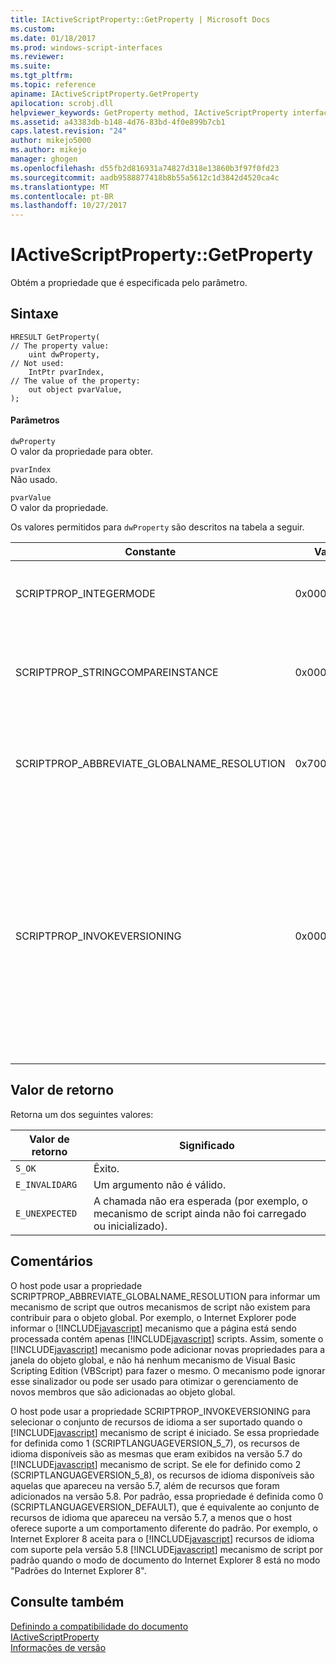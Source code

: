 ```yaml
---
title: IActiveScriptProperty::GetProperty | Microsoft Docs
ms.custom: 
ms.date: 01/18/2017
ms.prod: windows-script-interfaces
ms.reviewer: 
ms.suite: 
ms.tgt_pltfrm: 
ms.topic: reference
apiname: IActiveScriptProperty.GetProperty
apilocation: scrobj.dll
helpviewer_keywords: GetProperty method, IActiveScriptProperty interface
ms.assetid: a43383db-b148-4d76-83bd-4f0e899b7cb1
caps.latest.revision: "24"
author: mikejo5000
ms.author: mikejo
manager: ghogen
ms.openlocfilehash: d55fb2d816931a74827d318e13860b3f97f0fd23
ms.sourcegitcommit: aadb9588877418b8b55a5612c1d3842d4520ca4c
ms.translationtype: MT
ms.contentlocale: pt-BR
ms.lasthandoff: 10/27/2017
---
```

# <a name="iactivescriptpropertygetproperty"></a>IActiveScriptProperty::GetProperty
Obtém a propriedade que é especificada pelo parâmetro.  
  
## <a name="syntax"></a>Sintaxe  
  
```  
HRESULT GetProperty(  
// The property value:  
    uint dwProperty,    
// Not used:  
    IntPtr pvarIndex,    
// The value of the property:   
    out object pvarValue,    
);  
```  
  
#### <a name="parameters"></a>Parâmetros  
 `dwProperty`  
 O valor da propriedade para obter.  
  
 `pvarIndex`  
 Não usado.  
  
 `pvarValue`  
 O valor da propriedade.  
  
 Os valores permitidos para `dwProperty` são descritos na tabela a seguir.  
  
|Constante|Valor|Significado|  
|--------------|-----------|-------------|  
|SCRIPTPROP_INTEGERMODE|0x00003000|Força o mecanismo de script a divisão em modo de inteiro em vez do modo de ponto flutuante.|  
|SCRIPTPROP_STRINGCOMPAREINSTANCE|0x00003001|Permite que a função de comparação de cadeia de caracteres do mecanismo de script a ser substituído.|  
|SCRIPTPROP_ABBREVIATE_GLOBALNAME_RESOLUTION|0x70000002|Informa ao mecanismo de script que outros mecanismos de script não existem para contribuir para o objeto global.|  
|SCRIPTPROP_INVOKEVERSIONING|0x00004000|Força o [!INCLUDE[javascript](../../javascript/includes/javascript-md.md)] mecanismo de script para selecionar um conjunto de recursos de idioma com suporte. O conjunto padrão de recursos de idioma com suporte a [!INCLUDE[javascript](../../javascript/includes/javascript-md.md)] mecanismo de script é equivalente ao conjunto de recursos de idioma que apareceu na versão 5.7 do [!INCLUDE[javascript](../../javascript/includes/javascript-md.md)] mecanismo de script.|  
  
## <a name="return-value"></a>Valor de retorno  
 Retorna um dos seguintes valores:  
  
|Valor de retorno|Significado|  
|------------------|-------------|  
|`S_OK`|Êxito.|  
|`E_INVALIDARG`|Um argumento não é válido.|  
|`E_UNEXPECTED`|A chamada não era esperada (por exemplo, o mecanismo de script ainda não foi carregado ou inicializado).|  
  
## <a name="remarks"></a>Comentários  
 O host pode usar a propriedade SCRIPTPROP_ABBREVIATE_GLOBALNAME_RESOLUTION para informar um mecanismo de script que outros mecanismos de script não existem para contribuir para o objeto global. Por exemplo, o Internet Explorer pode informar o [!INCLUDE[javascript](../../javascript/includes/javascript-md.md)] mecanismo que a página está sendo processada contém apenas [!INCLUDE[javascript](../../javascript/includes/javascript-md.md)] scripts. Assim, somente o [!INCLUDE[javascript](../../javascript/includes/javascript-md.md)] mecanismo pode adicionar novas propriedades para a janela do objeto global, e não há nenhum mecanismo de Visual Basic Scripting Edition (VBScript) para fazer o mesmo. O mecanismo pode ignorar esse sinalizador ou pode ser usado para otimizar o gerenciamento de novos membros que são adicionadas ao objeto global.  
  
 O host pode usar a propriedade SCRIPTPROP_INVOKEVERSIONING para selecionar o conjunto de recursos de idioma a ser suportado quando o [!INCLUDE[javascript](../../javascript/includes/javascript-md.md)] mecanismo de script é iniciado. Se essa propriedade for definida como 1 (SCRIPTLANGUAGEVERSION_5_7), os recursos de idioma disponíveis são as mesmas que eram exibidos na versão 5.7 do [!INCLUDE[javascript](../../javascript/includes/javascript-md.md)] mecanismo de script. Se ele for definido como 2 (SCRIPTLANGUAGEVERSION_5_8), os recursos de idioma disponíveis são aquelas que apareceu na versão 5.7, além de recursos que foram adicionados na versão 5.8. Por padrão, essa propriedade é definida como 0 (SCRIPTLANGUAGEVERSION_DEFAULT), que é equivalente ao conjunto de recursos de idioma que apareceu na versão 5.7, a menos que o host oferece suporte a um comportamento diferente do padrão. Por exemplo, o Internet Explorer 8 aceita para o [!INCLUDE[javascript](../../javascript/includes/javascript-md.md)] recursos de idioma com suporte pela versão 5.8 [!INCLUDE[javascript](../../javascript/includes/javascript-md.md)] mecanismo de script por padrão quando o modo de documento do Internet Explorer 8 está no modo "Padrões do Internet Explorer 8".  
  
## <a name="see-also"></a>Consulte também  
 [Definindo a compatibilidade do documento](http://msdn.microsoft.com/library/cc288325)   
 [IActiveScriptProperty](../../winscript/reference/iactivescriptproperty.md)   
 [Informações de versão](../../javascript/reference/javascript-version-information.md)
